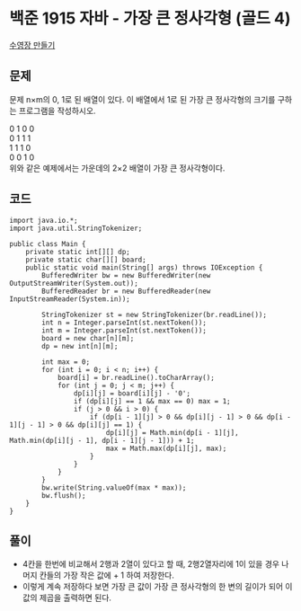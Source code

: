 # 백준 1915 자바 - 가장 큰 정사각형 (골드 4)

[수영장 만들기](https://www.acmicpc.net/problem/1915)

## 문제

문제
n×m의 0, 1로 된 배열이 있다. 이 배열에서 1로 된 가장 큰 정사각형의 크기를 구하는 프로그램을 작성하시오.

0	1	0	0 <br>
0	1	1	1 <br>
1	1	1	0 <br>
0	0	1	0 <br>
위와 같은 예제에서는 가운데의 2×2 배열이 가장 큰 정사각형이다.

## 코드

```
import java.io.*;
import java.util.StringTokenizer;

public class Main {
    private static int[][] dp;
    private static char[][] board;
    public static void main(String[] args) throws IOException {
        BufferedWriter bw = new BufferedWriter(new OutputStreamWriter(System.out));
        BufferedReader br = new BufferedReader(new InputStreamReader(System.in));

        StringTokenizer st = new StringTokenizer(br.readLine());
        int n = Integer.parseInt(st.nextToken());
        int m = Integer.parseInt(st.nextToken());
        board = new char[n][m];
        dp = new int[n][m];

        int max = 0;
        for (int i = 0; i < n; i++) {
            board[i] = br.readLine().toCharArray();
            for (int j = 0; j < m; j++) {
                dp[i][j] = board[i][j] - '0';
                if (dp[i][j] == 1 && max == 0) max = 1;
                if (j > 0 && i > 0) {
                    if (dp[i - 1][j] > 0 && dp[i][j - 1] > 0 && dp[i - 1][j - 1] > 0 && dp[i][j] == 1) {
                        dp[i][j] = Math.min(dp[i - 1][j], Math.min(dp[i][j - 1], dp[i - 1][j - 1])) + 1;
                        max = Math.max(dp[i][j], max);
                    }
                }
            }
        }
        bw.write(String.valueOf(max * max));
        bw.flush();
    }
}
```

## 풀이

-  4칸을 한번에 비교해서 2행과 2열이 있다고 할 때, 2행2열자리에 1이 있을 경우 나머지 칸들의 가장 작은 값에 + 1 하여 저장한다. 
- 이렇게 계속 저장하다 보면 가장 큰 값이 가장 큰 정사각형의 한 변의 길이가 되어 이 값의 제곱을 출력하면 된다.
